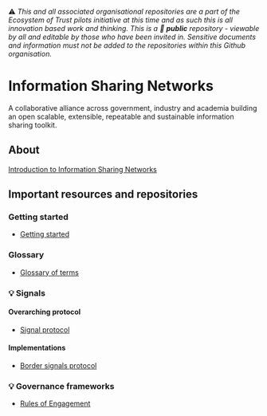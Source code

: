 ⚠️ *This and all associated organisational repositories are a part of the Ecosystem of Trust pilots initiative at this time and as such this is all innovation based work and thinking. This is a 📢 **public** repository - viewable by all and editable by those who have been invited in. Sensitive documents and information must not be added to the repositories within this Github organisation.*

# Information Sharing Networks

A collaborative alliance across government, industry and academia building an open scalable, extensible, repeatable and sustainable information sharing toolkit.

## About

[Introduction to Information Sharing Networks](https://github.com/information-sharing-networks/.github)

## Important resources and repositories

### Getting started

- [Getting started](https://github.com/information-sharing-networks/.github/blob/main/getting-started.md)

### Glossary

- [Glossary of terms](https://github.com/information-sharing-networks/.github/blob/main/glossary.md)

### 💡 Signals

#### Overarching protocol

- [Signal protocol](https://github.com/information-sharing-networks/signals)

#### Implementations

- [Border signals protocol](https://github.com/information-sharing-networks/border-signals)

### 💡 Governance frameworks

- [Rules of Engagement]()
